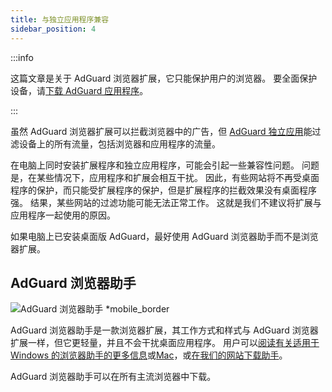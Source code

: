 ```yaml
---
title: 与独立应用程序兼容
sidebar_position: 4
---
```


:::info

这篇文章是关于 AdGuard 浏览器扩展，它只能保护用户的浏览器。 要全面保护设备，请[下载 AdGuard 应用程序](https://agrd.io/download-kb-adblock)。

:::

虽然 AdGuard 浏览器扩展可以拦截浏览器中的广告，但 [AdGuard 独立应用](/adguard-browser-extension/comparison-standalone)能过滤设备上的所有流量，包括浏览器和应用程序的流量。

在电脑上同时安装扩展程序和独立应用程序，可能会引起一些兼容性问题。 问题是，在某些情况下，应用程序和扩展会相互干扰。 因此，有些网站将不再受桌面程序的保护，而只能受扩展程序的保护，但是扩展程序的拦截效果没有桌面程序强。 结果，某些网站的过滤功能可能无法正常工作。 这就是我们不建议将扩展与应用程序一起使用的原因。

如果电脑上已安装桌面版 AdGuard，最好使用 AdGuard 浏览器助手而不是浏览器扩展。

## AdGuard 浏览器助手

![AdGuard 浏览器助手 \*mobile\_border](https://cdn.adtidy.org/content/kb/ad_blocker/browser_extension/ad_blocker_browser_extension_assistant.png)

AdGuard 浏览器助手是一款浏览器扩展，其工作方式和样式与 AdGuard 浏览器扩展一样，但它更轻量，并且不会干扰桌面应用程序。 用户可以[阅读有关适用于 Windows 的浏览器助手的更多信息](/adguard-for-windows/browser-assistant)或[Mac](/adguard-for-mac/features/browser-assistant)，或[在我们的网站下载助手](https://adguard.com/adguard-assistant/overview.html)。

AdGuard 浏览器助手可以在所有主流浏览器中下载。
